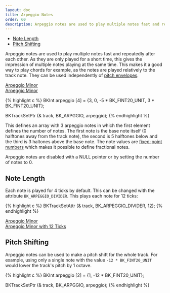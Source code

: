 ```yaml
---
layout: doc
title: Arpeggio Notes
order: 60
description: Arpeggio notes are used to play multiple notes fast and repeatedly after each other. As they are only played for a short time, it gives the impression of multiple notes playing at the same time.
---
```


- [Note Length](#note-length)
- [Pitch Shifting](#pitch-shifting)

Arpeggio notes are used to play multiple notes fast and repeatedly after each other. As they are only played for a short time, this gives the impression of multiple notes playing at the same time. This makes it a good way to play chords for example, as the notes are played relatively to the track note. They can be used independently of [pitch envelopes](../instruments).

<div class="buttons">
	<div class="player" data-volume="0.7">
		<a href="{{ "/assets/sound/arpeggio/arpeggio-minor.mp3" | prepend: site.baseurl }}" class="button">
			Arpeggio Minor
		</a>
		<div class="label"><a href="{{ "/assets/sound/arpeggio/arpeggio-minor.mp3" | prepend: site.baseurl }}">Arpeggio Minor</a></div>
	</div>
</div>

{% highlight c %}
BKInt arpeggio [4] = {3, 0, -5 * BK_FINT20_UNIT, 3 * BK_FINT20_UNIT};

BKTrackSetPtr (& track, BK_ARPGGIO, arpeggio);
{% endhighlight %}

This defines an array with 3 arpeggio notes in which the first element defines the number of notes. The first note is the base note itself (0 halftones away from the track note), the second is 5 halftones below and the third is 3 haltones above the base note. The note values are [fixed-point numbers](../fixed-point-numbers/) which makes it possible to define fractional notes.

Arpeggio notes are disabled with a NULL pointer or by setting the number of notes to 0.

## Note Length

Each note is played for 4 ticks by default. This can be changed with the attribute `BK_ARPEGGIO_DIVIDER`. This plays each note for 12 ticks:

{% highlight c %}
BKTrackSetAttr (& track, BK_ARPEGGIO_DIVIDER, 12);
{% endhighlight %}

<div class="buttons">
	<div class="player" data-volume="0.7">
		<a href="{{ "/assets/sound/arpeggio/arpeggio-minor-12-ticks.mp3" | prepend: site.baseurl }}" class="button">
			Arpeggio Minor
		</a>
		<div class="label"><a href="{{ "/assets/sound/arpeggio/arpeggio-minor-12-ticks.mp3" | prepend: site.baseurl }}">Arpeggio Minor with 12 Ticks</a></div>
	</div>
</div>

## Pitch Shifting

Arpeggio notes can be used to make a pitch shift for the whole track. For example, using only a single note with the value `-12 * BK_FINT20_UNIT` would lower the track's pitch by 1 octave.

{% highlight c %}
BKInt arpeggio [2] = {1, -12 * BK_FINT20_UNIT};

BKTrackSetPtr (& track, BK_ARPGGIO, arpeggio);
{% endhighlight %}
